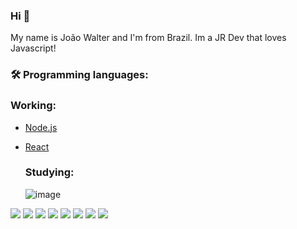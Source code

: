 ### Hi 👋
My name is João Walter and I'm from Brazil. Im a JR Dev that loves Javascript! 

### 🛠 Programming languages:
    
   ### Working:
- [Node.js](https://nodejs.org/en/)
- [React](https://pt-br.reactjs.org/)

    ### Studying:
    
    ![image](https://img.shields.io/badge/JavaScript-F7DF1E?style=for-the-badge&logo=javascript&logoColor=black)
<img src="{https://img.shields.io/badge/JavaScript-F7DF1E?style=for-the-badge&logo=javascript&logoColor=black}" />
<img src="{https://img.shields.io/badge/Node.js-43853D?style=for-the-badge&logo=node-dot-js&logoColor=white}" />
<img src="{https://img.shields.io/badge/React-20232A?style=for-the-badge&logo=react&logoColor=61DAFB}" />
<img src="{	https://img.shields.io/badge/React_Native-20232A?style=for-the-badge&logo=react&logoColor=61DAFB}" />
<img src="{	https://img.shields.io/badge/TypeScript-007ACC?style=for-the-badge&logo=typescript&logoColor=white}" />
<img src="{https://img.shields.io/badge/Angular-DD0031?style=for-the-badge&logo=angular&logoColor=white}" />
<img src="{https://img.shields.io/badge/Redux-593D88?style=for-the-badge&logo=redux&logoColor=white}" />
<img src="{https://img.shields.io/badge/Bootstrap-563D7C?style=for-the-badge&logo=bootstrap&logoColor=white}" />
